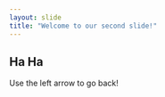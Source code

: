 ```yaml
---
layout: slide
title: "Welcome to our second slide!"
---
```

## Ha Ha
Use the left arrow to go back!
